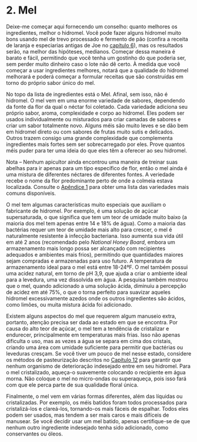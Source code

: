 # 2. Mel

Deixe-me começar aqui fornecendo um conselho: quanto melhores os ingredientes, melhor o hidromel. Você pode fazer alguns hidromel muito bons usando mel de trevo processado e fermento de pão (confira a receita de laranja e especiarias antigas de Joe no [capítulo 6](6-the-basic-recipe.md)), mas os resultados serão, na melhor das hipóteses, medianos. Começar dessa maneira é barato e fácil, permitindo que você tenha um gostinho do que poderia ser, sem perder muito dinheiro caso o lote não dê certo. À medida que você começar a usar ingredientes melhores, notará que a qualidade do hidromel melhorará e poderá começar a formular receitas que são construídas em torno do próprio sabor único do mel.

No topo da lista de ingredientes está o Mel. Afinal, sem isso, não é hidromel. O mel vem em uma enorme variedade de sabores, dependendo da fonte da flor da qual o néctar foi coletado. Cada variedade adiciona seu próprio sabor, aroma, complexidade e corpo ao hidromel. Eles podem ser usados individualmente ou misturados para criar camadas de sabores e criar um sabor totalmente novo. Alguns méis são muito leves e se dão bem em hidromel direto ou com sabores de frutas muito sutis e delicados. Outros trazem consigo uma grande complexidade que complementa ingredientes mais fortes sem ser sobrecarregado por eles. Prove quantos méis puder para ter uma ideia do que eles têm a oferecer ao seu hidromel.

Nota – Nenhum apicultor ainda encontrou uma maneira de treinar suas abelhas para ir apenas para um tipo específico de flor, então o mel ainda é uma mistura de diferentes néctares de diferentes fontes. A veriedade recebe o nome da flor predominante perto de onde a colmeia estava localizada. Consulte o [Apêndice 1](../appendix/1-honey-varietals.md) para obter uma lista das variedades mais comuns disponíveis.

O mel tem algumas características muito especiais que auxiliam o fabricante de hidromel. Por exemplo, é uma solução de açúcar supersaturada, o que significa que tem um teor de umidade muito baixo (a maioria dos mel tem apenas entre 14 e 18% de água). Como a maioria das bactérias requer um teor de umidade mais alto para crescer, o mel é naturalmente resistente à infecção bacteriana. Isso aumenta sua vida útil em até 2 anos (recomendado pelo _National Honey Board_, embora um armazenamento mais longo possa ser alcançado com recipientes adequados e ambientes mais frios), permitindo que quantidades maiores sejam compradas e armazenadas para uso futuro. A temperatura de armazenamento ideal para o mel está entre 18-24ºF. O mel também possui uma acidez natural, em torno de pH 3,9, que ajuda a criar o ambiente ideal para a levedura, uma vez dissolvida em água. A pesquisa também mostrou que o mel, quando adicionado a uma solução ácida, diminuiu a percepção de acidez em até 75%, o que o torna perfeito para suavizar aqueles hidromel excessivamente azedos onde os outros ingredientes são ácidos, como limões, ou muita mistura ácida foi adicionado.

Existem alguns aspectos do mel que requerem algum manuseio extra, portanto, atenção precisa ser dada ao estado em que se encontra. Por causa do alto teor de açúcar, o mel tem a tendência de cristalizar e endurecer, principalmente em temperaturas mais frias. Isso não apenas dificulta o uso, mas as vezes a água se separa em cima dos cristais, criando uma área com umidade suficiente para permitir que bactérias ou leveduras cresçam. Se você tiver um pouco de mel nesse estado, considere os métodos de pasteurização descritos no [Capítulo 12](12-sanitation.md) para garantir que nenhum organismo de deterioração indesejado entre em seu hidromel. Para o mel cristalizado, aqueça-o suavemente colocando o recipiente em água morna. Não coloque o mel no micro-ondas ou superaqueça, pois isso fará com que ele perca parte de sua qualidade floral única.

Finalmente, o mel vem em várias formas diferentes, além das líquidas ou cristalizadas. Por exemplo, os méis batidos foram todos processados para cristalizá-los e clareá-los, tornando-os mais fáceis de espalhar. Todos eles podem ser usados, mas tendem a ser mais caros e mais difíceis de manusear. Se você decidir usar um mel batido, apenas certifique-se de que nenhum outro ingrediente indesejado tenha sido adicionado, como conservantes ou óleos.